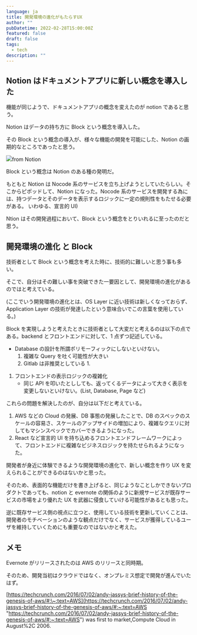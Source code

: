 ```yaml
---
language: ja
title: 開発環境の進化がもたらすUX
author: ""
pubDatetime: 2022-02-28T15:00:00Z
featured: false
draft: false
tags:
  - tech
description: ""
---
```


## Notion はドキュメントアプリに新しい概念を導入した

機能が同じようで、ドキュメントアプリの概念を変えたのが notion であると思う。

Notion はデータの持ち方に Block という概念を導入した。

その Block という概念の導入が、様々な機能の開発を可能にした、Notion の画期的なところであったと思う。

![](/assets/images/contents/2022-12-03-block-by-block.webp)from Notion

Block という概念は Notion のある種の発明だ。

もともと Notion は Nocode 系のサービスを立ち上げようとしていたらしい。そこからピポッドして、Notion になった。Nocode 系のサービスを開発する為には、持つデータとそのデータを表示するロジックに一定の規則性をもたせる必要がある。 いわゆる、宣言的 UI)

Ntion はその開発過程において、Block という概念をとりいれるに至ったのだと思う。

## 開発環境の進化 と Block

技術者として Block という概念を考えた時に、技術的に難しいと思う事も多い。

そこで、自分はその難しい事を突破できた一要因として、開発環境の進化があるのではと考えている。

(ここでいう開発環境の進化とは、OS Layer に近い技術は新しくなっておらず、Application Layer の技術が発達したという意味合いでこの言葉を使用している。)

Block を実現しようと考えたときに技術者として大変だと考えるのは以下の点である。backend とフロントエンドに対して、1 点ずつ記述している。

- Database の設計を所謂ポリモーフィックにしないといけない。
  1. 複雑な Query を吐く可能性が大きい
  2. Gitlab は非推奨としている 1.

1. フロントエンドの表示ロジックの複雑化
   - 同じ API を叩いたとししても、返ってくるデータによって大きく表示を変更しないといけない。(List, Database, Page など)

これらの問題を解決したのが、自分は以下だと考えている。

1. AWS などの Cloud の発展、DB 事態の発展したことで、DB のスペックのスケールの容易さ、スケールのアップサイドの増加により、複雑なクエリに対してもマシンスペックでカバーできるようになった。
2. React など宣言的 UI を持ち込めるフロントエンドフレームワークによって、フロントエンドに複雑なビジネスロジックを持たせられるようになった。

開発者が身近に体験できるような開発環境の進化で、新しい概念を作り UX を変えられることができるのはないかと思った。

そのため、表面的な機能だけを書き上げると、同じようなことしかできないプロダクトであっても、notion と evernote の関係のように新規サービスが既存サービスの市場をより優れた UX を武器に侵食していける可能性があるとも思った。

逆に既存サービス側の視点に立つと、使用している技術を更新していくことは、開発者のモチベーションのような観点だけでなく、サービスが獲得しているユーザを維持していくためにも重要なのではないかと考えた。

## メモ

Evernote がリリースされたのは AWS のリリースと同時期。

そのため、開発当初はクラウドではなく、オンプレミス想定で開発が進んでいたはず。

[https://techcrunch.com/2016/07/02/andy-jassys-brief-history-of-the-genesis-of-aws/#:\~:text=AWS](https://techcrunch.com/2016/07/02/andy-jassys-brief-history-of-the-genesis-of-aws/#:~:text=AWS "https://techcrunch.com/2016/07/02/andy-jassys-brief-history-of-the-genesis-of-aws/#:~:text=AWS") was first to market,Compute Cloud in August%2C 2006.
